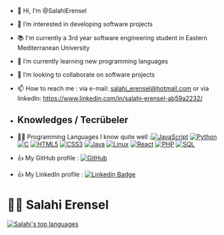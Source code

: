 - 👋 Hi, I’m @SalahiErensel
- 👀 I’m interested in developing software projects
- 📚 I'm currently a 3rd year software engineering student in Eastern Mediterranean University
- 🌱 I’m currently learning new programming languages
- 💞️ I’m looking to collaborate on software projects
- 📫 How to reach me : via e-mail: salahi_erensel@hotmail.com or via linkedIn: https://www.linkedin.com/in/salahi-erensel-ab59a2232/
- ## Knowledges / Tecrübeler
- 👨‍💻 Programming Languages I know quite well :[![JavaScript](https://img.shields.io/badge/-JavaScript-black?style=flat-square&logo=javascript&link=https://github.com/SalahiErensel/)](https://github.com/SalahiErensel/)
[![Python](https://img.shields.io/badge/Python-FFD700?style=flat-square&logo=python&link=https://github.com/SalahiErensel/)](https://github.com/SalahiErensel/)
[![C](https://img.shields.io/badge/-A8B9CC?style=flat-square&logo=c&logoColor=white&link=https://github.com/SalahiErensel)](https://github.com/SalahiErensel/)
[![HTML5](https://img.shields.io/badge/-HTML5-E34F26?style=flat-square&logo=html5&logoColor=white&link=https://github.com/SalahiErensel/)](https://github.com/SalahiErensel/)
[![CSS3](https://img.shields.io/badge/-CSS3-1572B6?style=flat-square&logo=css3&link=https://github.com/SalahiErensel/)](https://github.com/SalahiErensel/)
[![Java](https://img.shields.io/badge/-Java-black?style=flat-square&logo=java&link=https://github.com/SalahiErensel/)](https://github.com/SalahiErensel/)
[![Linux](https://img.shields.io/badge/-Linux-black?style=flat-square&logo=linux&link=https://github.com/SalahiErensel/)](https://github.com/SalahiErensel/)
[![React](https://img.shields.io/badge/-React-black?style=flat-square&logo=react&link=https://github.com/SalahiErensel/)](https://github.com/SalahiErensel/)
[![PHP](https://img.shields.io/badge/-PHP-black?style=flat-square&logo=PHP&link=https://github.com/SalahiErensel/)](https://github.com/SalahiErensel/)
[![SQL](https://img.shields.io/badge/-SQL-black?style=flat-square&logo=SQL&link=https://github.com/SalahiErensel/)](https://github.com/SalahiErensel/)



- 👍 My GitHub profile : [![GitHub](https://img.shields.io/badge/-GitHub-181717?style=flat-square&logo=github&link=https://github.com/SalahiErensel/)](https://github.com/SalahiErensel/)
- 👍 My LinkedIn profile :  [![Linkedin Badge](https://img.shields.io/badge/-LinkedIn-blue?style=flat-square&logo=Linkedin&logoColor=white&link=https://www.linkedin.com/in/salahi-erensel-ab59a2232/)](https://www.linkedin.com/in/salahi-erensel-ab59a2232/)
# :man_technologist: Salahi Erensel
[![Salahi's top languages](https://github-readme-stats.vercel.app/api/top-langs/?username=SalahiErensel&theme=blue-green)](https://github.com/SalahiErensel/)

